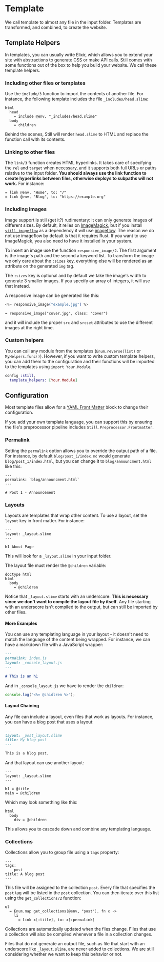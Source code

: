 # Template

We call template to almost any file in the input folder. Templates
are transformed, and combined, to create the website.

## Template Helpers

In templates, you can usually write Elixir, which allows you to extend
your site with abstractions to generate CSS or make API calls. Still comes
with some functions out of the box to help you build your website. We call
these template helpers.

### Including other files or templates

Use the `include/3` function to import the contents of another file. For
instance, the following template includes the file `_includes/head.slime`:

```slim
html
  head
    = include @env, "_includes/head.slime"
  body
    = children
```

Behind the scenes, Still will render `head.slime` to HTML and replace the
function call with its contents.

### Linking to other files

The `link/3` function creates HTML hyperlinks. It takes care of specifying
the `rel` and `target` when necessary, and it supports both full URLs or
paths relative to the input folder. **You should always use the link
function to create hyperlinks between files, otherwise deploys to
subpaths will not work.** For instance:

```slim
= link @env, "Home", to: "/"
= link @env, "Blog", to: "https://example.org"
```

### Including images

Image support is still (get it?) rudimentary: it can only generate images of
different sizes. By default, it relies
on [ImageMagick][imagemagick], but if you install [`still_imageflow`][still_imageflow]
as a dependency it will use [imageflow][imageflow]. The reason we do not use imageflow by default is that it requires Rust. If you want to use ImageMagick, you
also need to have it installed in your system.

To insert an image use the function `responsive_image/2`. The first
argument is the image's path and the second a keyword list. To transform
the image we only care about the `:sizes` key, everything else will be
rendered as an attribute on the generated `img` tag.

The `:sizes` key is optional and by default we take the image's width to generate
3 smaller images. If you specify an array of integers, it will use that
instead.

A responsive image can be generated like this:

```eex
<%= responsive_image("example.jpg") %>
```

```slime
= responsive_image("cover.jpg", class: "cover")
```

and it will include the proper `src` and `srcset` attributes to use the different images at the right time.

[imagemagick]: https://imagemagick.org/
[imageflow]: https://github.com/imazen/imageflow
[imagemagic-cli-option]: https://imagemagick.org/script/command-line-options.php
[imageflow-docs]: https://docs.imageflow.io/
[still_imageflow]: https://github.com/still-ex/still_imageflow

### Custom helpers

You can call any module from the templates (`Enum.reverse(list)` or `MyHelpers.func()`). However, if you want to write custom template helpers, you can add them to the configuration and their functions will be imported to the templates using `import Your.Module`.

```elixir
config :still,
  template_helpers: [Your.Module]
```

## Configuration

Most template files allow for a [YAML Front Matter](https://jekyllrb.com/docs/front-matter/) block to change their configuration.

If you add your own template language, you can support this by ensuring the file's preprocessor pipeline includes `Still.Preprocessor.Frontmatter`.

### Permalink

Setting the `permalink` option allows you to override the output path of a file. For instance, by default `blog/post_1/index.md` would generate `blog/post_1/index.html`, but you can change it to `blog/announcment.html` like this:

```slime
---
permalink: `blog/announcment.html`
---

# Post 1 - Announcement
```

### Layouts

Layouts are templates that wrap other content. To use a layout, set the
`layout` key in front matter. For instance:

```slime
---
layout: _layout.slime
---

h1 About Page
```

This will look for a `_layout.slime` in your input folder.

The layout file must render the `@children` variable:

```slime
doctype html
html
  body
    = @children
```

Notice that `_layout.slime` starts with an underscore. **This is necessary
since we don't want to compile the layout file by itself**. Any file
starting with an underscore isn't compiled to the output, but can still be
imported by other files.

#### More Examples

You can use any templating language in your layout - it doesn't need to
match the language of the content being wrapped. For instance, we can have
a markdown file with a JavaScript wrapper:

```markdown
---
permalink: index.js
layout: _console_layout.js
---

# This is an h1
```

And in `_console_layout.js` we have to render the `children`:

```js
console.log("<%= @chidlren %>");
```

#### Layout Chaining

Any file can include a layout, even files that work as layouts. For
instance, you can have a blog post that uses a layout:

```md
---
layout: _post_layout.slime
title: My blog post
---

This is a blog post.
```

And that layout can use another layout:

```slime
---
layout: _layout.slime
---

h1 = @title
main = @children
```

Which may look something like this:

```slime
html
  body
    div = @children
```

This allows you to cascade down and combine any templating language.

### Collections

Collections allow you to group file using a `tags` property:

```
---
tags:
  - post
title: A blog post
---
```

This file will be assigned to the collection `post`. Every file that
specifies the `post` tag will be listed in the `post` collection. You can
then iterate over this list using the `get_collections/2` function:

```slime
ul
  = Enum.map get_collections(@env, "post"), fn x ->
    li
      = link x[:title], to: x[:permalink]
```

Collections are automatically updated when the files change. Files that
use a collection will also be compiled whenever a file in a collection
changes.

Files that do not generate an output file, such as file that start with an underscore like `_layout.slime`, are never added to collections. We are still considering whether we want to keep this behavior or not.
